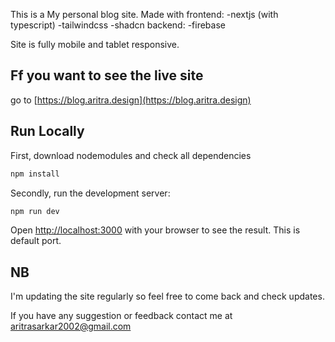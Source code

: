 This is a My personal blog site. Made with
frontend:
-nextjs (with typescript)
-tailwindcss
-shadcn
backend:
-firebase

Site is fully mobile and tablet responsive.

## Ff you want to see the live site

go to [https://blog.aritra.design](https://blog.aritra.design)

## Run Locally

First, download nodemodules and check all dependencies

```bash
npm install
```

Secondly, run the development server:

```bash
npm run dev
```

Open [http://localhost:3000](http://localhost:3000) with your browser to see the result. This is default port.

## NB

I'm updating the site regularly so feel free to come back and check updates.

If you have any suggestion or feedback
contact me at aritrasarkar2002@gmail.com

